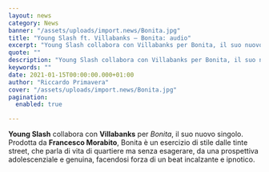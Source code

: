 ```yaml
---
layout: news
category: News
banner: "/assets/uploads/import.news/Bonita.jpg"
title: "Young Slash ft. Villabanks – Bonita: audio"
excerpt: "Young Slash collabora con Villabanks per Bonita, il suo nuovo singolo. Prodotta da Francesco Morabito, Bonita è un esercizio di stile dalle tinte street, che parla di vita di quartiere ma senza esagerare, da una prospettiva adolescenziale e genuina, facendosi forza di un beat incalzante e ipnotico.  "
quote: ""
description: "Young Slash collabora con Villabanks per Bonita, il suo nuovo singolo. Prodotta da Francesco Morabito, Bonita è un esercizio di stile dalle tinte street, che parla di vita di quartiere ma senza esagerare, da una prospettiva adolescenziale e genuina, facendosi forza di un beat incalzante e ipnotico.  "
keywords: ""
date: 2021-01-15T00:00:00.000+01:00
author: "Riccardo Primavera"
cover: "/assets/uploads/import.news/Bonita.jpg"
pagination:
  enabled: true

---
```


**Young Slash** collabora con **Villabanks** per _Bonita_, il suo nuovo singolo. Prodotta da **Francesco Morabito**, Bonita è un esercizio di stile dalle tinte street, che parla di vita di quartiere ma senza esagerare, da una prospettiva adolescenziale e genuina, facendosi forza di un beat incalzante e ipnotico.